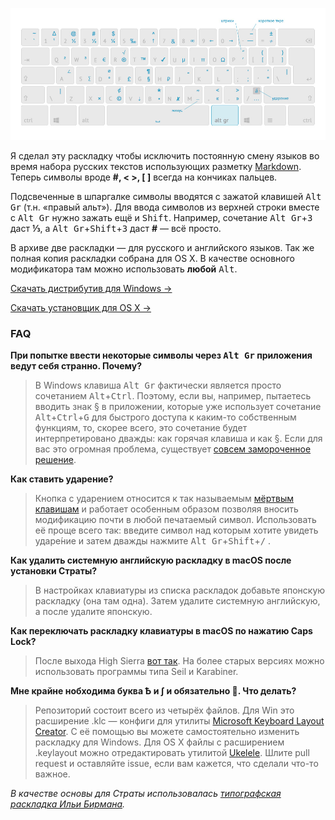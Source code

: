 [<img src="https://github.com/Atarity/Strata/raw/master/History/v0.3.jpg"/>](https://github.com/Atarity/Strata/raw/master/History/v0.3.jpg)

Я сделал эту раскладку чтобы исключить постоянную смену языков во время набора русских текстов использующих разметку [Markdown](https://github.com/adam-p/markdown-here/wiki/Markdown-Cheatsheet). Теперь символы вроде **#, < >, [ ]** всегда на кончиках пальцев.

Подсвеченные в шпаргалке символы вводятся с зажатой клавишей <kbd>Alt Gr</kbd> (т.н. «правый альт»). Для ввода символов из верхней строки вместе с <kbd>Alt Gr</kbd> нужно зажать ещё и <kbd>Shift</kbd>. Например, сочетание <kbd>Alt Gr</kbd>+<kbd>3</kbd> даст **⅓**, а <kbd>Alt Gr</kbd>+<kbd>Shift</kbd>+<kbd>3</kbd> даст **#** — всё просто. 

В архиве две раскладки — для русского и английского языков. Так же полная копия раскладки собрана для OS X. В качестве основного модификатора там можно использовать **любой** <kbd>Alt</kbd>.

[Скачать дистрибутив для Windows →](https://github.com/Atarity/Strata/releases/download/v0.3/Strata.Markdown.Layout.Installer.v03.zip)

[Скачать установщик для OS X →](https://github.com/Atarity/Strata/releases/download/v.0.3/Strata.Markdown.Layout.dmg)

### FAQ
**При попытке ввести  некоторые символы через <kbd>Alt Gr</kbd> приложения ведут себя странно. Почему?**

>В Windows клавиша <kbd>Alt Gr</kbd> фактически является просто сочетанием <kbd>Alt</kbd>+<kbd>Ctrl</kbd>. Поэтому, если вы, например, пытаетесь вводить знак § в приложении, которые уже использует сочетание <kbd>Alt</kbd>+<kbd>Ctrl</kbd>+<kbd>G</kbd> для быстрого доступа к каким-то собственным функциям, то, скорее всего, это сочетание будет интерпретировано дважды: как горячая клавиша и как §. Если для вас это огромная проблема, существует [совсем замороченное решение](http://superuser.com/questions/592970/can-i-make-ctrlalt-not-act-like-altgr-on-windows).

**Как ставить ударение?**

>Кнопка с ударением относится к так называемым [мёртвым клавишам](https://ru.wikipedia.org/wiki/%D0%9C%D1%91%D1%80%D1%82%D0%B2%D1%8B%D0%B5_%D0%BA%D0%BB%D0%B0%D0%B2%D0%B8%D1%88%D0%B8) и работает особенным образом позволяя вносить модификацию почти в любой печатаемый символ. Использовать её проще всего так: введите символ над которым хотите увидеть ударе́ние и затем дважды нажмите <kbd>Alt Gr</kbd>+<kbd>Shift</kbd>+<kbd>/</kbd> .

**Как удалить системную английскую раскладку в macOS после установки Страты?**

>В настройках клавиатуры из списка раскладок добавьте японскую раскладку (она там одна). Затем удалите системную английскую, а после удалите японскую.

**Как переключать раскладку клавиатуры в macOS по нажатию Caps Lock?**

>После выхода High Sierra [вот так](https://apple.stackexchange.com/a/303773). На более старых версиях можно использовать программы типа Seil и Karabiner.

**Мне крайне нобходима буква Ѣ и ∫ и обязательно 💩. Что делать?**

>Репозиторий состоит всего из четырёх файлов. Для Win это расширение .klc — конфиги для утилиты [Microsoft Keyboard Layout Creator](http://www.microsoft.com/en-us/download/details.aspx?id=22339). С её помощью вы можете самостоятельно изменить раскладку для Windows. Для OS X файлы с расширением .keylayout можно отредактировать утилитой [Ukelele](http://scripts.sil.org/cms/scripts/page.php?site_id=nrsi&id=ukelele). Шлите pull request и оставляйте issue, если вам кажется, что сделали что-то важное.

*В качестве основы для Страты использовалась [типографская раскладка Ильи Бирмана](http://ilyabirman.ru/projects/typography-layout/).*
